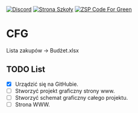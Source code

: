 [![Discord](https://img.shields.io/discord/415599298051309588.svg?label=&logo=discord&logoColor=ffffff&color=7389D8&labelColor=6A7EC2)](https://discord.gg/EfgFTmSU)
[![Strona Szkoły](https://img.shields.io/badge/ZSP-Strona%20Szkoły-brightgreen)](http://zspwrzesnia.pl)
[![ZSP Code For Green](https://img.shields.io/badge/ZSP-Code%20For%20Green-brightgreen)](http://codeforgreen.zspwrzesnia.pl)

# CFG


Lista zakupów -> Budżet.xlsx

## TODO List
- [x] Urządzić się na GitHubie.
- [ ] Stworzyć projekt graficzny strony www.
- [ ] Stworzyć schemat graficzny całego projektu.
- [ ] Strona WWW.
